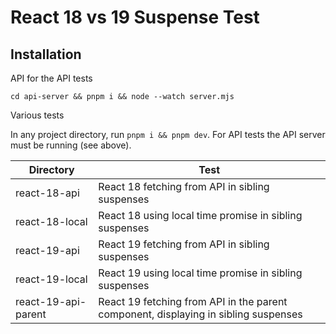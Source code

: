 # React 18 vs 19 Suspense Test

## Installation

API for the API tests

```
cd api-server && pnpm i && node --watch server.mjs
```

Various tests

In any project directory, run `pnpm i && pnpm dev`. For API tests the API server must be running (see above).

| Directory           | Test                                                                                |
| ------------------- | ----------------------------------------------------------------------------------- |
| react-18-api        | React 18 fetching from API in sibling suspenses                                     |
| react-18-local      | React 18 using local time promise in sibling suspenses                              |
| react-19-api        | React 19 fetching from API in sibling suspenses                                     |
| react-19-local      | React 19 using local time promise in sibling suspenses                              |
| react-19-api-parent | React 19 fetching from API in the parent component, displaying in sibling suspenses |
